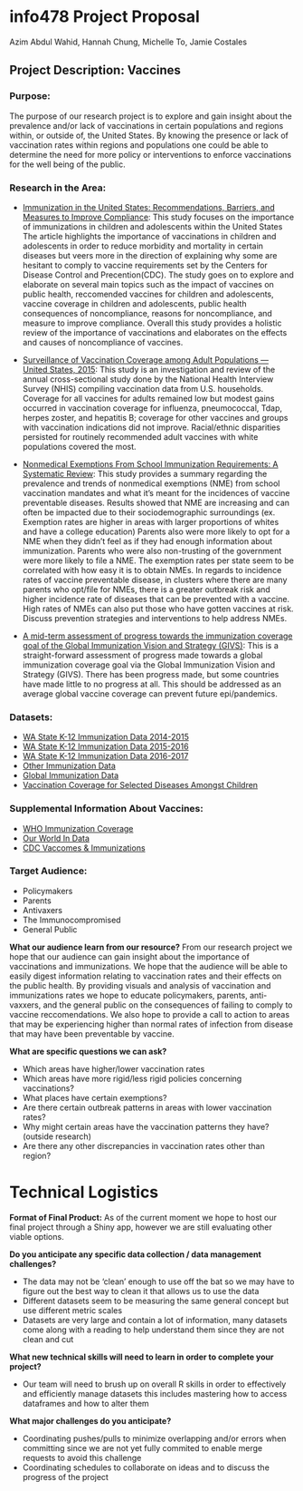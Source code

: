 # info478 Project Proposal
Azim Abdul Wahid, Hannah Chung, Michelle To, Jamie Costales

## Project Description: Vaccines
### Purpose:
The purpose of our research project is to explore and gain insight about the prevalence and/or lack of vaccinations in certain populations and regions within, or outside of, the United States. By knowing the presence or lack of vaccination rates within regions and populations one could be able to determine the need for more policy or interventions to enforce vaccinations for the well being of the public.

### Research in the Area:
- [Immunization in the United States: Recommendations, Barriers, and Measures to Improve Compliance](https://www.ncbi.nlm.nih.gov/pmc/articles/PMC4927017/): This study focuses on the importance of immunizations in children and adolescents within the United States  The article highlights the importance of vaccinations in children and adolescents in order to reduce morbidity and mortality in certain diseases but veers more in the direction of explaining why some are hesitant to comply to vaccine requirements set by the Centers for Disease Control and Precention(CDC). The study goes on to explore and elaborate on several main topics such as the impact of vaccines on public health, reccomended vaccines for children and adolescents, vaccine coverage in children and adolescents, public health consequences of noncompliance, reasons for noncompliance, and measure to improve compliance. Overall this study provides a holistic review of the importance of vaccinations and elaborates on the effects and causes of noncompliance of vaccines.

- [Surveillance of Vaccination Coverage among Adult Populations — United States, 2015](https://www.cdc.gov/mmwr/volumes/65/ss/ss6501a1.htm): This study is an investigation and review of the annual cross-sectional study done by the National Health Interview Survey (NHIS) compiling vaccination data from U.S. households. Coverage for all vaccines for adults remained low but modest gains occurred in vaccination coverage for influenza, pneumococcal, Tdap, herpes zoster, and hepatitis B; coverage for other vaccines and groups with vaccination indications did not improve. Racial/ethnic disparities persisted for routinely recommended adult vaccines with white populations covered the most.

- [Nonmedical Exemptions From School Immunization Requirements: A Systematic Review](https://www-ncbi-nlm-nih-gov.offcampus.lib.washington.edu/pmc/articles/PMC4202987/): This study provides a summary regarding the prevalence and trends of nonmedical exemptions (NME) from school vaccination mandates and what it’s meant for the incidences of vaccine preventable diseases. Results showed that NME are increasing and can often be impacted due to their sociodemographic surroundings (ex. Exemption rates are higher in areas with larger proportions of whites and have a college education) Parents also were more likely to opt for a NME when they didn’t feel as if they had enough information about immunization. Parents who were also non-trusting of the government were more likely to file a NME. The exemption rates per state seem to be correlated with how easy it is to obtain NMEs. In regards to incidence rates of vaccine preventable disease, in clusters where there are many parents who opt/file for NMEs, there is a greater outbreak risk and higher incidence rate of diseases that can be prevented with a vaccine. High rates of NMEs can also put those who have gotten vaccines at risk. Discuss prevention strategies and interventions to help address NMEs.

- [A mid-term assessment of progress towards the immunization coverage goal of the Global Immunization Vision and Strategy (GIVS)](https://bmcpublichealth.biomedcentral.com/articles/10.1186/1471-2458-11-806): This is a straight-forward assessment of progress made towards a global immunization coverage goal via the Global Immunization Vision and Strategy (GIVS). There has been progress made, but some countries have made little to no progress at all. This should be addressed as an average global vaccine coverage can prevent future epi/pandemics.

### Datasets:
- [WA State K-12 Immunization Data 2014-2015](https://catalog.data.gov/dataset/immunization-data-for-all-students-kindergarten-through-12th-grade-2014-2015-school-year)
- [WA State K-12 Immunization Data 2015-2016](https://catalog.data.gov/dataset/all-students-kindergarten-through-12th-grade-immunization-data-by-school-2015-2016)
- [WA State K-12 Immunization Data 2016-2017](https://catalog.data.gov/dataset/all-students-kindergarten-through-12th-grade-immunization-data-by-school-2016-2017)
- [Other Immunization Data](https://catalog.data.gov/dataset?tags=immunization&page=1)
- [Global Immunization Data](https://data.unicef.org/resources/dataset/immunization/)
- [Vaccination Coverage for Selected Diseases Amongst Children](https://www.cdc.gov/nchs/data/hus/2018/031.pdf)

### Supplemental Information About Vaccines: 

- [WHO Immunization Coverage](https://www.who.int/news-room/fact-sheets/detail/immunization-coverage)
- [Our World In Data](https://ourworldindata.org/vaccination)
- [CDC Vaccomes & Immunizations](https://www.cdc.gov/vaccines/)

### Target Audience:
- Policymakers
- Parents
- Antivaxers
- The Immunocompromised
- General Public

**What our audience learn from our resource?**
From our research project we hope that our audience can gain insight about the importance of vaccinations and immunizations. We hope that the audience will be able to easily digest information relating to vaccination rates and their effects on the public health. By providing visuals and analysis of vaccination and immunizations rates we hope to educate policymakers, parents, anti-vaxxers, and the general public on the consequences of failing to comply to vaccine reccomendations. We also hope to provide a call to action to areas that may be experiencing higher than normal rates of infection from disease that may have been preventable by vaccine.

**What are specific questions we can ask?**
- Which areas have higher/lower vaccination rates
- Which areas have more rigid/less rigid policies concerning vaccinations?
- What places have certain exemptions?
- Are there certain outbreak patterns in areas with lower vaccination rates?
- Why might certain areas have the vaccination patterns they have? (outside research)
- Are there any other discrepancies in vaccination rates other than region? 

# Technical Logistics

**Format of Final Product:** 
As of the current moment we hope to host our final project through a Shiny app, however we are still evaluating other viable options. 

**Do you anticipate any specific data collection / data management challenges?**
-  The data may not be ‘clean’ enough to use off the bat so we may have to figure out the best way to clean it that allows us to use the data
- Different datasets seem to be measuring the same general concept but use different metric scales
- Datasets are very large and contain a lot of information, many datasets come along with a reading to help understand them since they are not clean and cut 

**What new technical skills will need to learn in order to complete your project?**
- Our team will need to brush up on overall R skills in order to effectively and efficiently manage datasets this includes mastering how to access dataframes and how to alter them 

**What major challenges do you anticipate?**
- Coordinating pushes/pulls to minimize overlapping and/or errors when committing since we are not yet fully commited to enable merge requests to avoid this challenge
- Coordinating schedules to collaborate on ideas and to discuss the progress of the project
